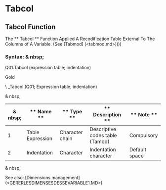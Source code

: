 # Tabcol

## Tabcol Function

The ** Tabcol ** Function Applied A Recodification Table External To The Columns of A Variable. (See [Tabmod] (<tabmod.md>))))

### Syntax: & nbsp;

Q01.Tabcol (expression table; indentation)

Gold

\ _Tabcol (Q01; Expression table; indentation)

& nbsp;

|& nbsp;|** Name ** |** Type ** |** Description ** |** Note ** |
|--- |--- |--- |--- |--- |
|&#49;|Table Expression |Character chain |Descriptive codes table (Tamod) |Compulsory |
|&#50;|Indentation |Character |Indentation character |Default space |

& nbsp;

See also: [Dimensions management] (<GERERLESDIMENSESDESSEVARIABLE1.MD>)